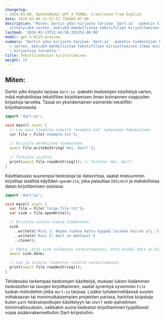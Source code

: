 ```yaml
---
changelog:
- 2024-03-08, OpenAIModel.GPT_4_TURBO, translated from English
date: 2024-03-08 21:57:57.756466-07:00
description: "Miten: Dartin ydin kirjasto tarjoaa `dart:io` -paketin tiedostojen k\xE4\
  sittely\xE4 varten, mik\xE4 mahdollistaa tekstifilien kirjoittamisen ilman kolmannen\u2026"
lastmod: '2024-03-13T22:44:56.291352-06:00'
model: gpt-4-0125-preview
summary: "Dartin ydin kirjasto tarjoaa `dart:io` -paketin tiedostojen k\xE4sittely\xE4\
  \ varten, mik\xE4 mahdollistaa tekstifilien kirjoittamisen ilman kolmannen osapuolen\
  \ kirjastoja tarvetta."
title: Tekstitiedoston kirjoittaminen
weight: 24
---
```


## Miten:
Dartin ydin kirjasto tarjoaa `dart:io` -paketin tiedostojen käsittelyä varten, mikä mahdollistaa tekstifilien kirjoittamisen ilman kolmannen osapuolen kirjastoja tarvetta. Tässä on yksinkertainen esimerkki tekstifilin kirjoittamisesta:

```dart
import 'dart:io';

void main() async {
  // Luo uusi tiedosto nimeltä 'example.txt' nykyiseen hakemistoon.
  var file = File('example.txt');
  
  // Kirjoita merkkijono tiedostoon.
  await file.writeAsString('Hei, Dart!');
  
  // Tarkista sisältö.
  print(await file.readAsString()); // Tuloste: Hei, Dart!
}
```

Käsittäessäsi suurempia tiedostoja tai datavirtoja, saatat mieluummin kirjoittaa sisältöä käyttäen `openWrite`, joka palauttaa `IOSink`:n ja mahdollistaa datan kirjoittamisen osioissa:

```dart
import 'dart:io';

void main() async {
  var file = File('large_file.txt');
  var sink = file.openWrite();

  // Kirjoita useita rivejä tiedostoon.
  sink
    ..writeln('Rivi 1: Nopea ruskea kettu hyppää laiskan koiran yli.')
    ..writeln('Rivi 2: Dart on mahtava!')
    ..close();

  // Odota, että sink sulkeutuu varmistaaksesi, että kaikki data on kirjoitettu tiedostoon.
  await sink.done;

  // Lue ja tulosta tiedoston sisältö varmistaaksesi
  print(await file.readAsString());
}
```

Tehdessäsi tarkempaa tiedostojen käsittelyä, mukaan lukien lisääminen tiedostoihin tai tavujen kirjoittaminen, saatat syventyä syvemmin `File` luokan metodeihin jotka `dart:io` tarjoaa. Lisäksi työskenneltäessä suuren mittakaavan tai monimutkaisempien projektien parissa, harkitse kirjastoja kuten `path` tiedostopolkujen käsittelyyn tai `shelf` web-palvelimen toiminnallisuuksiin, vaikkakin suora tiedoston kirjoittaminen tyypillisesti nojaa sisäänrakennettuihin Dart-kirjastoihin.
